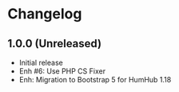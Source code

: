 Changelog
=========

1.0.0 (Unreleased)
------------------
- Initial release
- Enh #6: Use PHP CS Fixer
- Enh: Migration to Bootstrap 5 for HumHub 1.18
